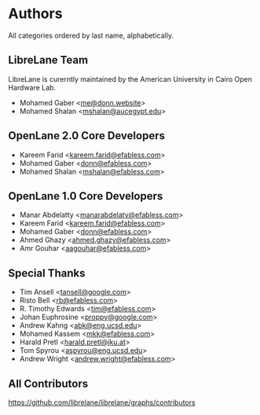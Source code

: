 # Authors
All categories ordered by last name, alphabetically.

## LibreLane Team

LibreLane is curerntly maintained by the American University in Cairo
Open Hardware Lab.

* Mohamed Gaber \<me@donn.website\>
* Mohamed Shalan \<mshalan@aucegypt.edu\>

## OpenLane 2.0 Core Developers

* Kareem Farid \<kareem.farid@efabless.com\>
* Mohamed Gaber \<donn@efabless.com\>
* Mohamed Shalan \<mshalan@efabless.com\>

## OpenLane 1.0 Core Developers

* Manar Abdelatty \<manarabdelaty@efabless.com\>
* Kareem Farid \<kareem.farid@efabless.com\>
* Mohamed Gaber \<donn@efabless.com\>
* Ahmed Ghazy \<ahmed.ghazy@efabless.com\>
* Amr Gouhar \<aagouhar@efabless.com\>

## Special Thanks

* Tim Ansell \<tansell@google.com\>
* Risto Bell \<rb@efabless.com\>
* R. Timothy Edwards \<tim@efabless.com\>
* Johan Euphrosine \<proppy@google.com\>
* Andrew Kahng \<abk@eng.ucsd.edu\>
* Mohamed Kassem \<mkk@efabless.com\>
* Harald Pretl \<harald.pretl@jku.at\>
* Tom Spyrou \<aspyrou@eng.ucsd.edu\>
* Andrew Wright \<andrew.wright@efabless.com\>

## All Contributors

https://github.com/librelane/librelane/graphs/contributors

